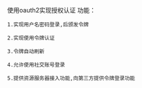 使用oauth2实现授权认证
功能：

    1.实现用户名密码登录,后颁发令牌
    
    2.实现使用令牌认证
    
    3.令牌自动刷新
    
    4.允许使用社交账号登录
    
    5.提供资源服务器接入功能,向第三方提供令牌登录功能